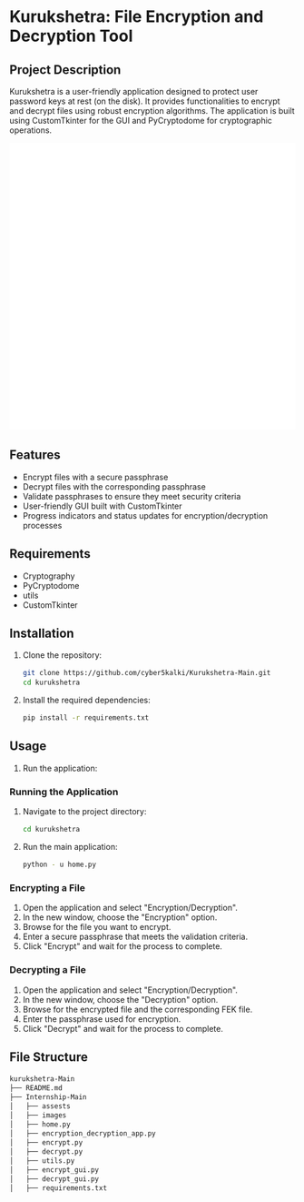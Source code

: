 # Kurukshetra: File Encryption and Decryption Tool

## Project Description
Kurukshetra is a user-friendly application designed to protect user password keys at rest (on the disk). It provides functionalities to encrypt and decrypt files using robust encryption algorithms. The application is built using CustomTkinter for the GUI and PyCryptodome for cryptographic operations.

![Kurukshetra](/Internship-Main/images/kurukshetra.gif)

## Features
- Encrypt files with a secure passphrase
- Decrypt files with the corresponding passphrase
- Validate passphrases to ensure they meet security criteria
- User-friendly GUI built with CustomTkinter
- Progress indicators and status updates for encryption/decryption processes

## Requirements
- Cryptography
- PyCryptodome
- utils
- CustomTkinter

## Installation
1. Clone the repository:
    ```sh
    git clone https://github.com/cyber5kalki/Kurukshetra-Main.git
    cd kurukshetra
    ```

2. Install the required dependencies:
    ```sh
    pip install -r requirements.txt
    ```

## Usage
1. Run the application:


### Running the Application
1. Navigate to the project directory:
    ```sh
    cd kurukshetra
    ```

2. Run the main application:
    ```sh
    python - u home.py
    ```

### Encrypting a File
1. Open the application and select "Encryption/Decryption".
2. In the new window, choose the "Encryption" option.
3. Browse for the file you want to encrypt.
4. Enter a secure passphrase that meets the validation criteria.
5. Click "Encrypt" and wait for the process to complete.

### Decrypting a File
1. Open the application and select "Encryption/Decryption".
2. In the new window, choose the "Decryption" option.
3. Browse for the encrypted file and the corresponding FEK file.
4. Enter the passphrase used for encryption.
5. Click "Decrypt" and wait for the process to complete.

## File Structure
```plaintext
kurukshetra-Main
├── README.md
├── Internship-Main
│   ├── assests
│   ├── images
│   ├── home.py
│   ├── encryption_decryption_app.py
│   ├── encrypt.py
│   ├── decrypt.py
│   ├── utils.py
│   ├── encrypt_gui.py
│   ├── decrypt_gui.py
│   ├── requirements.txt

